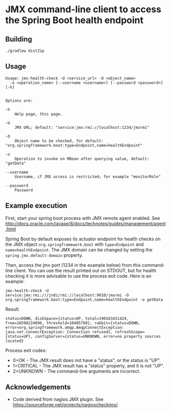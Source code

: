 # JMX command-line client to access the Spring Boot health endpoint


## Building

```
./gradlew distZip
```

## Usage

```
Usage: jmx-health-check -U <service_url> -O <object_name> 
  -o <operation_name> [--username <username>] [--password <password>] [-h]


Options are:

-h
    Help page, this page.
	
-U 
    JMX URL; default: "service:jmx:rmi://localhost:1234/jmxrmi"
	
-O 
    Object name to be checked, for default: "org.springframework.boot:type=Endpoint,name=healthEndpoint"
    
-o
    Operation to invoke on MBean after querying value, default: "getData"

--username
    Username, if JMX access is restricted; for example "monitorRole"
	
--password
    Password
```

## Example execution

First, start your spring boot process with JMX remote agent enabled.
See http://docs.oracle.com/javase/8/docs/technotes/guides/management/agent.html

Spring Boot by default exposes its actuator endpoint for health checks on the 
JMX object `org.springframework.boot` with `type=Endpoint` and `name=healthEndpoint`.
The JMX domain can be changed by setting the `spring.jmx.default-domain` property.

Then, access the jmx port (1234 in the example below) from this command-line client. 
You can use the result printed out on STDOUT, but for health checking it is more 
advisable to use the process exit code. Here is an example:

```
jmx-health-check -U service:jmx:rmi:///jndi/rmi://localhost:9010/jmxrmi -O org.springframework.boot:type=Endpoint,name=healthEndpoint -o getData
```

Result:

```
status=DOWN, diskSpace={status=UP, total=190163431424, free=16598224896, threshold=10485760}, rabbit={status=DOWN, error=org.springframework.amqp.AmqpConnectException: java.net.ConnectException: Connection refused}, refreshScope={status=UP}, configServer={status=UNKNOWN, error=no property sources located}
```

Process exit codes: 
* 0=OK - The JMX result does not have a "status", or the status is "UP".
* 1=CRITICAL - The JMX result has a "status" property, and it is not "UP".
* 2=UNKNOWN - The command-line arguments are incorrect.

## Acknowledgements

* Code derived from nagios JMX plugin. See https://sourceforge.net/projects/nagioscheckjmx/
